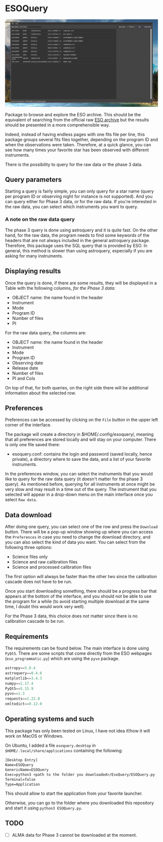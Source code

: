 # ESOQuery

![example](screenshots/ESOQuery.png)

Package to browse and explore the ESO archive. This should be the equivalent of searching from the official raw [ESO archive](http://archive.eso.org/eso/eso_archive_main.html) but the results should be presented in a more comprehensible way.

Indeed, instead of having endless pages with one fits file per line, this package groups several fits files together, depending on the program ID and when the observations were taken. Therefore, at a quick glance, you can see how many times your favorite star has been observed with different instruments.

There is the possibility to query for the raw data or the phase 3 data.

## Query parameters

Starting a query is fairly simple, you can only query for a star name (query per program ID or observing night for instance is not supported). And you can query either for Phase 3 data, or for the raw data. If you're interested in the raw data, you can select which instruments you want to query.

### A note on the raw data query

The phase 3 query is done using astroquery and it is quite fast. On the other hand, for the raw data, the program needs to find some keywords of the headers that are not always included in the general astroquery package. Therefore, this package uses the SQL query that is provided by ESO. In general, this method is slower than using astroquery, especially if you are asking for many instruments. 

## Displaying results

Once the query is done, if there are some results, they will be displayed in a Table with the following columns, *for the Phase 3 data*:

- OBJECT name: the name found in the header
- Instrument
- Mode
- Program ID
- Number of files
- PI

For the raw data query, the columns are:

- OBJECT name: the name found in the header
- Instrument
- Mode
- Program ID
- Observing date
- Release date
- Number of files
- PI and CoIs

On top of that, for both queries, on the right side there will be additional information about the selected row.

## Preferences

Preferences can be accessed by clicking on the `File` button in the upper left corner of the interface.

The package will create a directory in $HOME/.config/esoquery/, meaning that all preferences are stored locally and will stay on your computer. There is only one file saved there:

- esoquery.conf: contains the login and password (saved locally, hence private), a directory where to save the data, and a list of your favorite instruments.

In the preferences window, you can select the instruments that you would like to query for the raw data query (it doesn't matter for the phase 3 query). As mentioned before, querying for all instruments at once might be very slow and may result in a time out of the query. The instrument that you selected will appear in a drop-down menu on the main interface once you select `Raw data`.

## Data download

After doing one query, you can select one of the row and press the `Download` button. There will be a pop-up window showing up where you can access the `Preferences` in case you need to change the download directory, and you can also select the kind of data you want. You can select from the following three options:

- Science files only
- Science and raw calibration files
- Science and processed calibration files

The first option will always be faster than the other two since the calibration cascade does not have to be run.

Once you start downloading something, there should be a progress bar that appears at the bottom of the interface, and you should not be able to use the program for a while (to avoid starting multiple download at the same time, I doubt this would work very well).

For the Phase 3 data, this choice does not matter since there is no calibration cascade to be run.

## Requirements

The requirements can be found below. The main interface is done using `PyQt5`. There are some scripts that come directly from the ESO webpages (`eso_programmatic.py`) which are using the `pyvo` package.

```python
astropy==5.0.4
astroquery==0.4.6
matplotlib==3.4.3
numpy==1.17.4
PyQt5==5.15.9
pyvo==1.3
requests==2.22.0
xmltodict==0.12.0

```

## Operating systems and such

This package has only been tested on Linux, I have not idea if/how it will work on MacOS or Windows.

On Ubuntu, I added a file `esoquery.desktop` in `$HOME/.local/share/applications` containing the following:

```
[Desktop Entry]
Name=ESOQuery
GenericName=ESOQuery
Exec=python3 <path to the folder you downloaded>/EsoQuery/ESOQuery.py
Terminal=false
Type=Application
```

This should allow to start the application from your favorite launcher.

Otherwise, you can go to the folder where you downloaded this repository and start it using `python3 ESOQuery.py`.

## TODO

- [ ] ALMA data for Phase 3 cannot be downloaded at the moment. 
